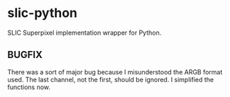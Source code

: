slic-python
===========

SLIC Superpixel implementation wrapper for Python.

BUGFIX
------

There was a sort of major bug because I misunderstood the ARGB format used.
The last channel, not the first, should be ignored.
I simplified the functions now.
